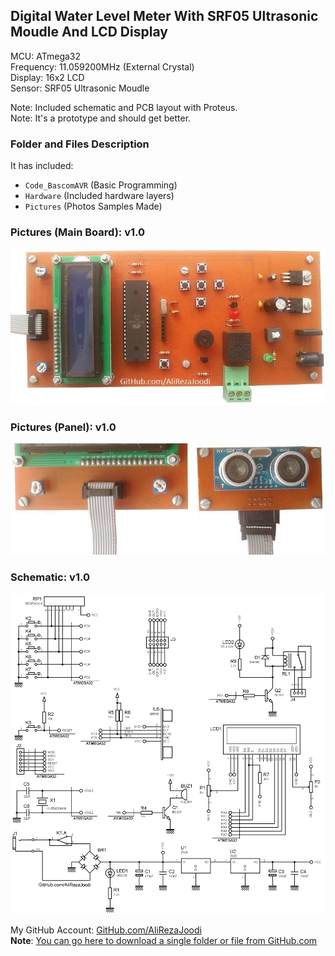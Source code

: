 ## Digital Water Level Meter With SRF05 Ultrasonic Moudle And LCD Display
	   
MCU:		ATmega32  
Frequency:     	11.059200MHz (External Crystal)   
Display:        16x2 LCD   
Sensor:		SRF05 Ultrasonic Moudle

Note: Included schematic and PCB layout with Proteus.  
Note: It's a prototype and should get better.   

### Folder and Files Description
It has included:
- `Code_BascomAVR` (Basic Programming)
- `Hardware` (Included hardware layers)
- `Pictures` (Photos Samples Made)

### Pictures (Main Board): v1.0
![](Pictures/MainBoard_v1.0.jpg)

### Pictures (Panel): v1.0
![](Pictures/Panel_v1.0.jpg)

### Schematic: v1.0
![](Hardware/MainBoard_v1.0.png)

My GitHub Account: [GitHub.com/AliRezaJoodi](https://github.com/AliRezaJoodi)  
**Note**: [You can go here to download a single folder or file from GitHub.com](https://minhaskamal.github.io/DownGit/#/home)

